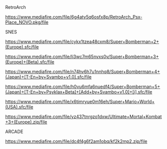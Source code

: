 RetroArch

https://www.mediafire.com/file/6g4aty5q6osfx8p/RetroArch_Psx-Place_NOVO.pkg/file

SNES

https://www.mediafire.com/file/cykx1tzea48cxm8/Super+Bomberman+2+(Europe).sfc/file

https://www.mediafire.com/file/li3wc7m65nvxs0v/Super+Bomberman+3+(Europe)+(Beta).sfc/file

https://www.mediafire.com/file/n74hv6h7u1nnhq8/Super+Bomberman+4+(Japan)+[T-En+by+Svambo+v1.0].sfc/file

https://www.mediafire.com/file/h0vu6mfa6nuedf4/Super+Bomberman+5+(Japan)+[T-En+by+Psyklax+Beta]+[Add+by+Svambo+v1.0]+[i].sfc/file

https://www.mediafire.com/file/x6timryue0m16eh/Super+Mario+World+(USA).sfc/file

https://www.mediafire.com/file/yz437tnrgzo1dxw/Ultimate+Mortal+Kombat+3+(Europe).zip/file

ARCADE

https://www.mediafire.com/file/dc4f4g6f2am1obq/kf2k2mp2.zip/file
